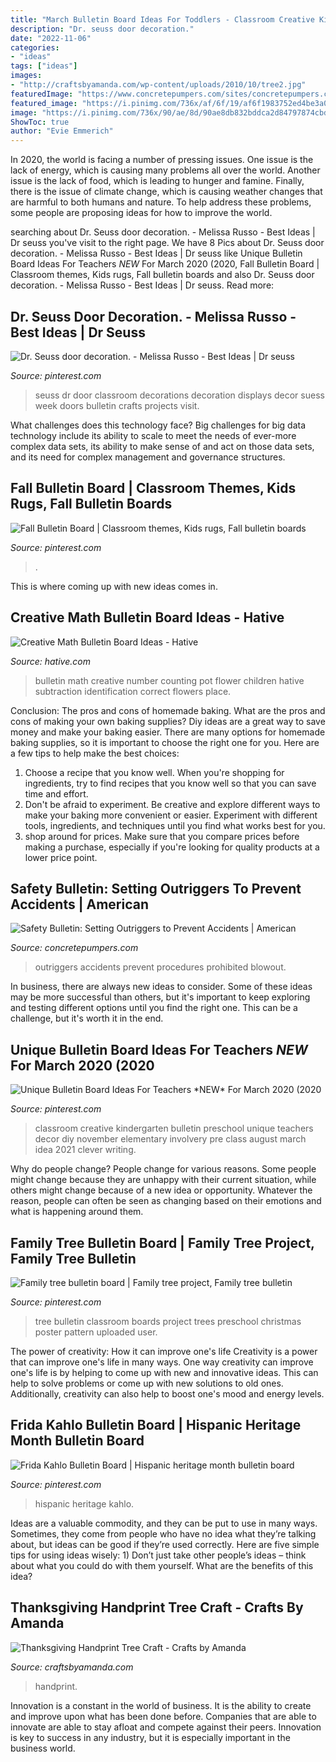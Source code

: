 ```yaml
---
title: "March Bulletin Board Ideas For Toddlers - Classroom Creative Kindergarten Bulletin Preschool Unique Teachers Decor Diy November Elementary Involvery Pre Class August March Idea 2021 Clever Writing"
description: "Dr. seuss door decoration."
date: "2022-11-06"
categories:
- "ideas"
tags: ["ideas"]
images:
- "http://craftsbyamanda.com/wp-content/uploads/2010/10/tree2.jpg"
featuredImage: "https://www.concretepumpers.com/sites/concretepumpers.com/files/products/safety_bulletin_outriggers_page_01.jpg"
featured_image: "https://i.pinimg.com/736x/af/6f/19/af6f1983752ed4be3a0fc0ef222f1ec8.jpg"
image: "https://i.pinimg.com/736x/90/ae/8d/90ae8db832bddca2d84797874cbd9744--tree-bulletin-boards-family-trees.jpg"
ShowToc: true
author: "Evie Emmerich"
---
```



In 2020, the world is facing a number of pressing issues. One issue is the lack of energy, which is causing many problems all over the world. Another issue is the lack of food, which is leading to hunger and famine. Finally, there is the issue of climate change, which is causing weather changes that are harmful to both humans and nature. To help address these problems, some people are proposing ideas for how to improve the world.

	

		
searching about Dr. Seuss door decoration. - Melissa Russo - Best Ideas | Dr seuss you've visit to the right page. We have 8 Pics about Dr. Seuss door decoration. - Melissa Russo - Best Ideas | Dr seuss like Unique Bulletin Board Ideas For Teachers *NEW* For March 2020 (2020, Fall Bulletin Board | Classroom themes, Kids rugs, Fall bulletin boards and also Dr. Seuss door decoration. - Melissa Russo - Best Ideas | Dr seuss. Read more:
		
    
## Dr. Seuss Door Decoration. - Melissa Russo - Best Ideas | Dr Seuss

<img loading=lazy src="https://i.pinimg.com/736x/52/84/ce/5284cecd9f3bec1d50b9208ecb1d4838.jpg" onerror="this.onerror=null;this.src='https://tse2.mm.bing.net/th?id=OIP.ajxMMmyDfiyVZT3fIUgKqwHaNK&amp;pid=15.1';" alt="Dr. Seuss door decoration. - Melissa Russo - Best Ideas | Dr seuss">

_Source: pinterest.com_

>seuss dr door classroom decorations decoration displays decor suess week doors bulletin crafts projects visit. 

	

What challenges does this technology face?
Big challenges for big data technology include its ability to scale to meet the needs of ever-more complex data sets, its ability to make sense of and act on those data sets, and its need for complex management and governance structures.

    
## Fall Bulletin Board | Classroom Themes, Kids Rugs, Fall Bulletin Boards

<img loading=lazy src="https://i.pinimg.com/736x/af/6f/19/af6f1983752ed4be3a0fc0ef222f1ec8.jpg" onerror="this.onerror=null;this.src='https://tse4.mm.bing.net/th?id=OIP.o1gTxeQBWR_qrISQzmIONgHaJ3&amp;pid=15.1';" alt="Fall Bulletin Board | Classroom themes, Kids rugs, Fall bulletin boards">

_Source: pinterest.com_

>. 

	

This is where coming up with new ideas comes in.

    
## Creative Math Bulletin Board Ideas - Hative

<img loading=lazy src="https://hative.com/wp-content/uploads/2015/02/math-bulletin-board-ideas/5-math-bulletin-board.jpg" onerror="this.onerror=null;this.src='https://tse3.mm.bing.net/th?id=OIP.xQMoGhEJ_vHDduwVlNJBXQHaJ4&amp;pid=15.1';" alt="Creative Math Bulletin Board Ideas - Hative">

_Source: hative.com_

>bulletin math creative number counting pot flower children hative subtraction identification correct flowers place. 

	

Conclusion: The pros and cons of homemade baking.
What are the pros and cons of making your own baking supplies? Diy ideas are a great way to save money and make your baking easier. There are many options for homemade baking supplies, so it is important to choose the right one for you. Here are a few tips to help make the best choices: 
1. Choose a recipe that you know well. When you're shopping for ingredients, try to find recipes that you know well so that you can save time and effort. 
2. Don't be afraid to experiment. Be creative and explore different ways to make your baking more convenient or easier. Experiment with different tools, ingredients, and techniques until you find what works best for you. 
3. shop around for prices. Make sure that you compare prices before making a purchase, especially if you're looking for quality products at a lower price point.

    
## Safety Bulletin: Setting Outriggers To Prevent Accidents | American

<img loading=lazy src="https://www.concretepumpers.com/sites/concretepumpers.com/files/products/safety_bulletin_outriggers_page_01.jpg" onerror="this.onerror=null;this.src='https://tse1.mm.bing.net/th?id=OIP.uhxe3NJ8mtY8zC3A3xIQ-wHaJl&amp;pid=15.1';" alt="Safety Bulletin: Setting Outriggers to Prevent Accidents | American">

_Source: concretepumpers.com_

>outriggers accidents prevent procedures prohibited blowout. 

	

In business, there are always new ideas to consider. Some of these ideas may be more successful than others, but it's important to keep exploring and testing different options until you find the right one. This can be a challenge, but it's worth it in the end.

    
## Unique Bulletin Board Ideas For Teachers *NEW* For March 2020 (2020

<img loading=lazy src="https://i.pinimg.com/736x/af/5d/f8/af5df8e59e2a455cd0f1caefb02e4a4f.jpg" onerror="this.onerror=null;this.src='https://tse1.mm.bing.net/th?id=OIP.vQjkzlaQVstrQL87GYp6SAHaLH&amp;pid=15.1';" alt="Unique Bulletin Board Ideas For Teachers *NEW* For March 2020 (2020">

_Source: pinterest.com_

>classroom creative kindergarten bulletin preschool unique teachers decor diy november elementary involvery pre class august march idea 2021 clever writing. 

	

Why do people change?
People change for various reasons. Some people might change because they are unhappy with their current situation, while others might change because of a new idea or opportunity. Whatever the reason, people can often be seen as changing based on their emotions and what is happening around them.

    
## Family Tree Bulletin Board | Family Tree Project, Family Tree Bulletin

<img loading=lazy src="https://i.pinimg.com/736x/90/ae/8d/90ae8db832bddca2d84797874cbd9744--tree-bulletin-boards-family-trees.jpg" onerror="this.onerror=null;this.src='https://tse1.mm.bing.net/th?id=OIP.bKaRSxIr5r9-NZAsxK3HqAHaJ4&amp;pid=15.1';" alt="Family tree bulletin board | Family tree project, Family tree bulletin">

_Source: pinterest.com_

>tree bulletin classroom boards project trees preschool christmas poster pattern uploaded user. 

	

The power of creativity: How it can improve one's life
Creativity is a power that can improve one's life in many ways. One way creativity can improve one's life is by helping to come up with new and innovative ideas. This can help to solve problems or come up with new solutions to old ones. Additionally, creativity can also help to boost one's mood and energy levels.

    
## Frida Kahlo Bulletin Board | Hispanic Heritage Month Bulletin Board

<img loading=lazy src="https://i.pinimg.com/736x/3e/85/21/3e8521fce69ae48f93021c1bb0a6aa9f.jpg" onerror="this.onerror=null;this.src='https://tse2.mm.bing.net/th?id=OIP.JiCzHw6gVoqfoHvoaIYriwHaHa&amp;pid=15.1';" alt="Frida Kahlo Bulletin Board | Hispanic heritage month bulletin board">

_Source: pinterest.com_

>hispanic heritage kahlo. 

	

Ideas are a valuable commodity, and they can be put to use in many ways. Sometimes, they come from people who have no idea what they’re talking about, but ideas can be good if they’re used correctly. Here are five simple tips for using ideas wisely: 1) Don’t just take other people’s ideas – think about what you could do with them yourself. What are the benefits of this idea?

    
## Thanksgiving Handprint Tree Craft - Crafts By Amanda

<img loading=lazy src="http://craftsbyamanda.com/wp-content/uploads/2010/10/tree2.jpg" onerror="this.onerror=null;this.src='https://tse3.mm.bing.net/th?id=OIP.y9uVnEx2lgROojkdrgK5cwAAAA&amp;pid=15.1';" alt="Thanksgiving Handprint Tree Craft - Crafts by Amanda">

_Source: craftsbyamanda.com_

>handprint. 

	

Innovation is a constant in the world of business. It is the ability to create and improve upon what has been done before. Companies that are able to innovate are able to stay afloat and compete against their peers. Innovation is key to success in any industry, but it is especially important in the business world.

